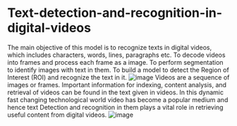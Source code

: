 # Text-detection-and-recognition-in-digital-videos
The main objective of this model is to recognize texts in digital videos, which includes characters, words, lines, paragraphs etc. To decode videos into frames and process each frame as a image.
To perform segmentation to identify images with text in them.
To build a model to detect the Region of Interest (ROI) and recognize the text in it.
![image](https://github.com/ruwedmushraff16/Text-detection-and-recognition-in-digital-videos/assets/77687741/e0b7b762-1fa2-4bc8-b172-0c5e75bbdf9d)
Videos are a sequence of images or frames. Important information for indexing, content analysis, and retrieval of videos can be found in the text given in videos. 
In this dynamic fast changing technological world video has become a popular medium and hence text Detection and recognition in them plays a vital role in retrieving useful content from digital videos.
![image](https://github.com/ruwedmushraff16/Text-detection-and-recognition-in-digital-videos/assets/77687741/54c448ff-cef2-4bac-9ec2-4b9cef404a6c)
